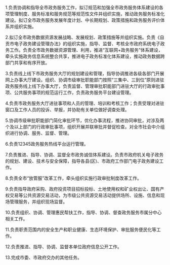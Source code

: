 1.负责协调和指导全市政务服务工作，拟订规范和加强全市政务服务体系建设的各项管理制度、服务标准和服务规范等规范性文件并组织实施，推动政务服务标准化建设。拟订全市政务服务发展年度计划、中长期规划、政策措施和政务服务评价体系并组织实施。

2.拟订全市政务数据资源发展战略、发展规划、政策措施等并组织实施。负责《自贡市电子政务建设管理办法》的组织实施，指导、监督、考核全市政府系统电子政务工作。负责全市政务数据资源管理、利用，推进“互联网+政务服务”体系建设，牵头实施政务信息系统整合共享，推进电子政务标准化体系建设，推动政务数据跨部门共享和有序开放。

3.负责线上线下市政务服务大厅的规划建设和管理，指导协调推进各级各部门开展网上办事大厅建设。组织、协调市级审批职能部门按照“三集中、三到位”原则进驻政务服务线上线下办事大厅，负责监督、管理审批职能部门进驻大厅的行政审批事项、公共服务事项的规范运行工作，负责政务服务平台建设管理。

4.负责市政务服务大厅进驻事项和人员的管理、培训和考核工作；负责受理对进驻窗口及工作人员的投诉、举报，并协助有关单位做好调查处理。

5.协调市级审批职能部门简化审批环节，优化办事流程，推进协同审批，对涉及两个及以上部门的行政审批事项，组织开展并联审批并督促检查。对全市社会中介组织进行协调、服务、监督、管理。

6.负责12345政务服务热线平台运行管理。

7.负责推进、指导、协调、监督全市政务诚信体系建设。负责市政府机关电子政务的规划、建设、技术与安全保障，指导各县(区)、市政府工作部门电子政务建设工作。

8.负责全市“放管服”改革工作，牵头组织实施行政审批制度改革工作。

9.负责指导政府采购、政府投资项目招标投标、土地使用权和矿业权出让、国有产权交易等公共资源交易活动，为市级公共资源交易活动提供场所、设施、信息和现场管理服务，并组织现场监督。

10.负责组织、协调、管理惠民帮扶工作，指导、协调、督查政务服务市属分中心相关工作。

11.负责职责范围内的安全生产和职业健康、生态环境保护、审批服务便民化等工作。

12.负责推进、指导、协调、监督本单位政府信息公开工作。

13.完成市委、市政府交办的其他任务。